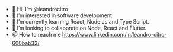 - 👋 Hi, I’m @leandrocitro
- 👀 I’m interested in software development
- 🌱 I’m currently learning React, Node Js and Type Script.
- 💞️ I’m looking to collaborate on  Node, React and Flutter.
- 📫 How to reach me https://www.linkedin.com/in/leandro-citro-600bab32/

<!---
leandrocitro/leandrocitro is a ✨ special ✨ repository because its `README.md` (this file) appears on your GitHub profile.
You can click the Preview link to take a look at your changes.
--->
